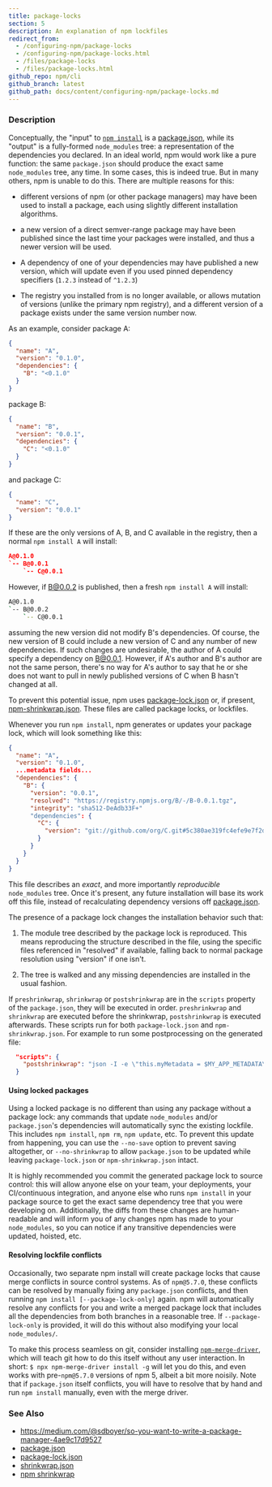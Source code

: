 ```yaml
---
title: package-locks
section: 5
description: An explanation of npm lockfiles
redirect_from:
  - /configuring-npm/package-locks
  - /configuring-npm/package-locks.html
  - /files/package-locks
  - /files/package-locks.html
github_repo: npm/cli
github_branch: latest
github_path: docs/content/configuring-npm/package-locks.md
---
```


### Description

Conceptually, the "input" to [`npm install`](/cli/v6/commands/npm-install) is a [package.json](/cli/v6/configuring-npm/package-json), while its
"output" is a fully-formed `node_modules` tree: a representation of the
dependencies you declared. In an ideal world, npm would work like a pure
function: the same `package.json` should produce the exact same `node_modules`
tree, any time. In some cases, this is indeed true. But in many others, npm is
unable to do this. There are multiple reasons for this:

* different versions of npm (or other package managers) may have been used to install a package, each using slightly different installation algorithms.

* a new version of a direct semver-range package may have been published since the last time your packages were installed, and thus a newer version will be used.

* A dependency of one of your dependencies may have published a new version, which will update even if you used pinned dependency specifiers (`1.2.3` instead of `^1.2.3`)

* The registry you installed from is no longer available, or allows mutation of versions (unlike the primary npm registry), and a different version of a package exists under the same version number now.

As an example, consider package A:

```json
{
  "name": "A",
  "version": "0.1.0",
  "dependencies": {
    "B": "<0.1.0"
  }
}
```

package B:

```json
{
  "name": "B",
  "version": "0.0.1",
  "dependencies": {
    "C": "<0.1.0"
  }
}
```

and package C:
```json
{
  "name": "C",
  "version": "0.0.1"
}
```

If these are the only versions of A, B, and C available in the
registry, then a normal `npm install A` will install:

```json
A@0.1.0
`-- B@0.0.1
    `-- C@0.0.1
```

However, if B@0.0.2 is published, then a fresh `npm install A` will
install:

```bash
A@0.1.0
`-- B@0.0.2
    `-- C@0.0.1
```

assuming the new version did not modify B's dependencies. Of course,
the new version of B could include a new version of C and any number
of new dependencies. If such changes are undesirable, the author of A
could specify a dependency on B@0.0.1. However, if A's author and B's
author are not the same person, there's no way for A's author to say
that he or she does not want to pull in newly published versions of C
when B hasn't changed at all.

To prevent this potential issue, npm uses [package-lock.json](/cli/v6/configuring-npm/package-lock-json) or, if present, [npm-shrinkwrap.json](/cli/v6/configuring-npm/shrinkwrap-json). These files are called package locks, or lockfiles.

Whenever you run `npm install`, npm generates or updates your package lock,
which will look something like this:

```json
{
  "name": "A",
  "version": "0.1.0",
  ...metadata fields...
  "dependencies": {
    "B": {
      "version": "0.0.1",
      "resolved": "https://registry.npmjs.org/B/-/B-0.0.1.tgz",
      "integrity": "sha512-DeAdb33F+"
      "dependencies": {
        "C": {
          "version": "git://github.com/org/C.git#5c380ae319fc4efe9e7f2d9c78b0faa588fd99b4"
        }
      }
    }
  }
}
```

This file describes an *exact*, and more importantly *reproducible*
`node_modules` tree. Once it's present, any future installation will base its
work off this file, instead of recalculating dependency versions off
[package.json](/cli/v6/configuring-npm/package-json).

The presence of a package lock changes the installation behavior such that:

1. The module tree described by the package lock is reproduced. This means
reproducing the structure described in the file, using the specific files
referenced in "resolved" if available, falling back to normal package resolution
using "version" if one isn't.

2. The tree is walked and any missing dependencies are installed in the usual
fashion.

If `preshrinkwrap`, `shrinkwrap` or `postshrinkwrap` are in the `scripts`
property of the `package.json`, they will be executed in order. `preshrinkwrap`
and `shrinkwrap` are executed before the shrinkwrap, `postshrinkwrap` is
executed afterwards. These scripts run for both `package-lock.json` and
`npm-shrinkwrap.json`. For example to run some postprocessing on the generated
file:

```json
  "scripts": {
    "postshrinkwrap": "json -I -e \"this.myMetadata = $MY_APP_METADATA\""
  }
```

#### Using locked packages

Using a locked package is no different than using any package without a package
lock: any commands that update `node_modules` and/or `package.json`'s
dependencies will automatically sync the existing lockfile. This includes `npm
install`, `npm rm`, `npm update`, etc. To prevent this update from happening,
you can use the `--no-save` option to prevent saving altogether, or
`--no-shrinkwrap` to allow `package.json` to be updated while leaving
`package-lock.json` or `npm-shrinkwrap.json` intact.

It is highly recommended you commit the generated package lock to source
control: this will allow anyone else on your team, your deployments, your
CI/continuous integration, and anyone else who runs `npm install` in your
package source to get the exact same dependency tree that you were developing
on. Additionally, the diffs from these changes are human-readable and will
inform you of any changes npm has made to your `node_modules`, so you can notice
if any transitive dependencies were updated, hoisted, etc.

#### Resolving lockfile conflicts

Occasionally, two separate npm install will create package locks that cause
merge conflicts in source control systems. As of `npm@5.7.0`, these conflicts
can be resolved by manually fixing any `package.json` conflicts, and then
running `npm install [--package-lock-only]` again. npm will automatically
resolve any conflicts for you and write a merged package lock that includes all
the dependencies from both branches in a reasonable tree. If
`--package-lock-only` is provided, it will do this without also modifying your
local `node_modules/`.

To make this process seamless on git, consider installing
[`npm-merge-driver`](https://npm.im/npm-merge-driver), which will teach git how
to do this itself without any user interaction. In short: `$ npx
npm-merge-driver install -g` will let you do this, and even works with
pre-`npm@5.7.0` versions of npm 5, albeit a bit more noisily. Note that if
`package.json` itself conflicts, you will have to resolve that by hand and run
`npm install` manually, even with the merge driver.

### See Also

* https://medium.com/@sdboyer/so-you-want-to-write-a-package-manager-4ae9c17d9527
* [package.json](/cli/v6/configuring-npm/package-json)
* [package-lock.json](/cli/v6/configuring-npm/package-lock-json)
* [shrinkwrap.json](/cli/v6/configuring-npm/shrinkwrap-json)
* [npm shrinkwrap](/cli/v6/commands/npm-shrinkwrap)
